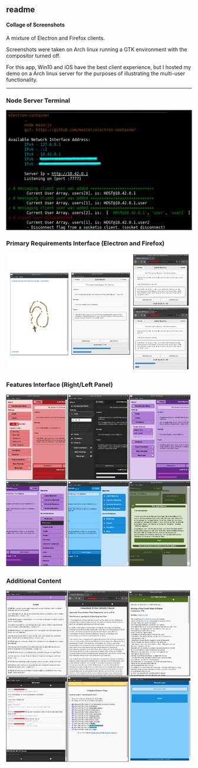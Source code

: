 ## readme

#### Collage of Screenshots

A mixture of Electron and Firefox clients.

Screenshots were taken on Arch linux running a GTK environment with the compositor turned off.

For this app, Win10 and iOS have the best client experience, but I hosted my demo on a Arch linux server for the purposes of illustrating the multi-user functionality.

---

### Node Server Terminal

![1](demo-node-terminal.png)

### Primary Requirements Interface (Electron and Firefox)

![2](collage-1.png)

### Features Interface (Right/Left Panel)

![3](collage-2.png)

### Additional Content

![4](collage-3.png)
